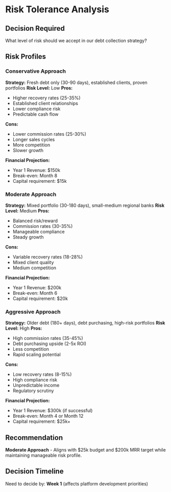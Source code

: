 # Risk Tolerance Analysis

## Decision Required

What level of risk should we accept in our debt collection strategy?

## Risk Profiles

### Conservative Approach

**Strategy:** Fresh debt only (30-90 days), established clients, proven portfolios
**Risk Level:** Low
**Pros:**

-   Higher recovery rates (25-35%)
-   Established client relationships
-   Lower compliance risk
-   Predictable cash flow

**Cons:**

-   Lower commission rates (25-30%)
-   Longer sales cycles
-   More competition
-   Slower growth

**Financial Projection:**

-   Year 1 Revenue: $150k
-   Break-even: Month 8
-   Capital requirement: $15k

### Moderate Approach

**Strategy:** Mixed portfolio (30-180 days), small-medium regional banks
**Risk Level:** Medium
**Pros:**

-   Balanced risk/reward
-   Commission rates (30-35%)
-   Manageable compliance
-   Steady growth

**Cons:**

-   Variable recovery rates (18-28%)
-   Mixed client quality
-   Medium competition

**Financial Projection:**

-   Year 1 Revenue: $200k
-   Break-even: Month 6
-   Capital requirement: $20k

### Aggressive Approach

**Strategy:** Older debt (180+ days), debt purchasing, high-risk portfolios
**Risk Level:** High
**Pros:**

-   High commission rates (35-45%)
-   Debt purchasing upside (2-5x ROI)
-   Less competition
-   Rapid scaling potential

**Cons:**

-   Low recovery rates (8-15%)
-   High compliance risk
-   Unpredictable income
-   Regulatory scrutiny

**Financial Projection:**

-   Year 1 Revenue: $300k (if successful)
-   Break-even: Month 4 or Month 12
-   Capital requirement: $25k+

## Recommendation

**Moderate Approach** - Aligns with $25k budget and $200k MRR target while maintaining manageable risk profile.

## Decision Timeline

Need to decide by: **Week 1** (affects platform development priorities)

